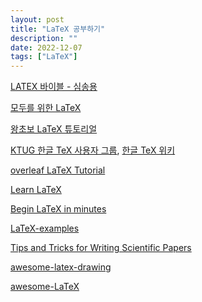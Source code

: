 ```yaml
---
layout: post
title: "LaTeX 공부하기"
description: ""
date: 2022-12-07
tags: ["LaTeX"]
---
```


<a href="http://www.yes24.com/Product/Goods/34709066">LATEX 바이블 - 심송용</a>

<a href="http://wiki.ktug.org/wiki/wiki.php/KTUGExtDocArchive?action=download&value=latex4all.pdf">모두를 위한 LaTeX</a>

<a href="https://forestunit.tistory.com/category/%EC%99%95%EC%B4%88%EB%B3%B4%20LaTeX%20%ED%8A%9C%ED%86%A0%EB%A6%AC%EC%96%BC">왕초보 LaTeX 튜토리얼</a>

<a href="http://www.ktug.org/xe/">KTUG 한글 TeX 사용자 그룹</a>, <a href="http://wiki.ktug.org/wiki/wiki.php">한글 TeX 위키</a>

<a href="https://ko.overleaf.com/learn/latex/Tutorials">overleaf LaTeX Tutorial</a>

<a href="https://www.learnlatex.org/en/">Learn LaTeX</a>

<a href="https://github.com/luong-komorebi/Begin-Latex-in-minutes">Begin LaTeX in minutes</a>

<a href="https://github.com/MartinThoma/LaTeX-examples">LaTeX-examples</a>

<a href="https://github.com/Wookai/paper-tips-and-tricks">Tips and Tricks for Writing Scientific Papers</a>

<a href="https://github.com/xinychen/awesome-latex-drawing">awesome-latex-drawing</a>

<a href="https://github.com/egeerardyn/awesome-LaTeX">awesome-LaTeX</a>